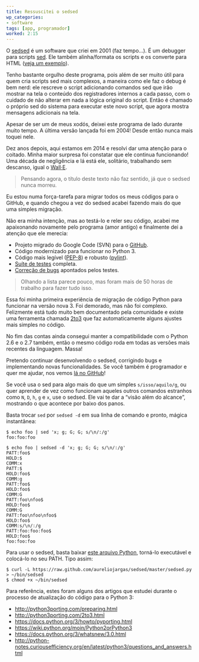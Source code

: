 ```yaml
---
title: Ressuscitei o sedsed
wp_categories:
- software
tags: [app, programador]
worked: 2:15
---
```


O [sedsed](http://aurelio.net/projects/sedsed/) é um software que criei em 2001 (faz tempo…). É um debugger para scripts [sed](http://aurelio.net/sed/). Ele também alinha/formata os scripts e os converte para HTML ([veja um exemplo](http://sed.sourceforge.net/local/games/sokoban.sed.html)).

Tenho bastante orgulho deste programa, pois além de ser muito útil para quem cria scripts sed mais complexos, a maneira como ele faz o debug é bem nerd: ele rescreve o script adicionando comandos sed que irão mostrar na tela o conteúdo dos registradores internos a cada passo, com o cuidado de não alterar em nada a lógica original do script. Então é chamado o próprio sed do sistema para executar este novo script, que agora mostra mensagens adicionais na tela.

Apesar de ser um de meus xodós, deixei este programa de lado durante muito tempo. A última versão lançada foi em 2004! Desde então nunca mais toquei nele.

Dez anos depois, aqui estamos em 2014 e resolvi dar uma atenção para o coitado. Minha maior surpresa foi constatar que ele continua funcionando! Uma década de negligência e lá está ele, solitário, trabalhando sem descanso, igual o [Wall·E](http://pt.wikipedia.org/wiki/WALL%C2%B7E).

> Pensando agora, o título deste texto não faz sentido, já que o sedsed nunca morreu.

Eu estou numa força-tarefa para migrar todos os meus códigos para o GitHub, e quando chegou a vez do sedsed acabei fazendo mais do que uma simples migração.

Não era minha intenção, mas ao testá-lo e reler seu código, acabei me apaixonando novamente pelo programa (amor antigo) e finalmente dei a atenção que ele merecia:

- Projeto migrado do Google Code (SVN) para o [GitHub](https://github.com/aureliojargas/sedsed).
- Código modernizado para funcionar no Python 3.
- Código mais legível ([PEP-8](http://legacy.python.org/dev/peps/pep-0008/)) e robusto ([pylint](http://www.pylint.org/)).
- [Suíte de testes](https://github.com/aureliojargas/sedsed/tree/master/test) completa.
- [Correção de bugs](https://github.com/aureliojargas/sedsed/issues?page=1&state=closed) apontados pelos testes.

> Olhando a lista parece pouco, mas foram mais de 50 horas de trabalho para fazer tudo isso.

Essa foi minha primeira experiência de migração de código Python para funcionar na versão nova 3. Foi demorado, mas não foi complexo. Felizmente está tudo muito bem documentado pela comunidade e existe uma ferramenta chamada [2to3](https://docs.python.org/2/library/2to3.html) que faz automaticamente alguns ajustes mais simples no código.

No fim das contas ainda consegui manter a compatibilidade com o Python 2.6 e o 2.7 também, então o mesmo código roda em todas as versões mais recentes da linguagem. Massa!

Pretendo continuar desenvolvendo o sedsed, corrigindo bugs e implementando novas funcionalidades. Se você também é programador e quer me ajudar, nos vemos [lá no GitHub](https://github.com/aureliojargas/sedsed)!

Se você usa o sed para algo mais do que um simples `s/isso/aquilo/g`, ou quer aprender de vez como funcionam aqueles outros comandos estranhos como `N`, `D`, `h`, `g` e `x`, use o sedsed. Ele vai te dar a “visão além do alcance”, mostrando o que acontece por baixo dos panos.

Basta trocar `sed` por `sedsed -d` em sua linha de comando e pronto, mágica instantânea:

```console
$ echo foo | sed 'x; g; G; G; s/\n/:/g'
foo:foo:foo

$ echo foo | sedsed -d 'x; g; G; G; s/\n/:/g'
PATT:foo$
HOLD:$
COMM:x
PATT:$
HOLD:foo$
COMM:g
PATT:foo$
HOLD:foo$
COMM:G
PATT:foo\nfoo$
HOLD:foo$
COMM:G
PATT:foo\nfoo\nfoo$
HOLD:foo$
COMM:s/\n/:/g
PATT:foo:foo:foo$
HOLD:foo$
foo:foo:foo
```

Para usar o sedsed, basta baixar [este arquivo Python](https://raw.github.com/aureliojargas/sedsed/master/sedsed.py), torná-lo executável e colocá-lo no seu PATH. Tipo assim:

```console
$ curl -L https://raw.github.com/aureliojargas/sedsed/master/sedsed.py > ~/bin/sedsed
$ chmod +x ~/bin/sedsed
```

Para referência, estes foram alguns dos artigos que estudei durante o processo de atualização do código para o Python 3:

- <http://python3porting.com/preparing.html>
- <http://python3porting.com/2to3.html>
- <https://docs.python.org/3/howto/pyporting.html>
- <https://wiki.python.org/moin/Python2orPython3>
- <https://docs.python.org/3/whatsnew/3.0.html>
- <http://python-notes.curiousefficiency.org/en/latest/python3/questions_and_answers.html>
